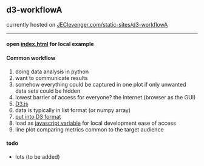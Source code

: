 <h2>d3-workflowA</h2>
<p>currently hosted on <a href="http://www.jeclevenger.com/static-sites/d3-workflowA">JEClevenger.com/static-sites/d3-workflowA</a></p>
<hr>

<h4>open <a href="https://github.com/jeclevenger/d3-workflowA/blob/master/index.html">index.html</a> for local example</h4>

<h4>Common workflow</h4>
<ol>
<li>doing data analysis in python</li>
<li>want to communicate results</li>
<li>somehow everything could be captured in one plot if only unwanted data sets could be hidden</li>
<li>lowest barrier of access for everyone? the internet (browser as the GUI)</li>
<li><a href="https://d3js.org/">D3.js</a></li>
<li>data is typically in list format (or numpy array)</li>
<li><a href="https://github.com/jeclevenger/d3-workflowA/blob/master/data_format.py">put into D3 format</a></li>
<li>load as <a href="https://github.com/jeclevenger/d3-workflowA/blob/master/test_data2.js">javascript variable</a> for local development ease of access</li>
<li>line plot comparing metrics common to the target audience</li>
</ol>


<h4>todo</h4>
<ul>
<li>lots (to be added)</li>
</ul>
